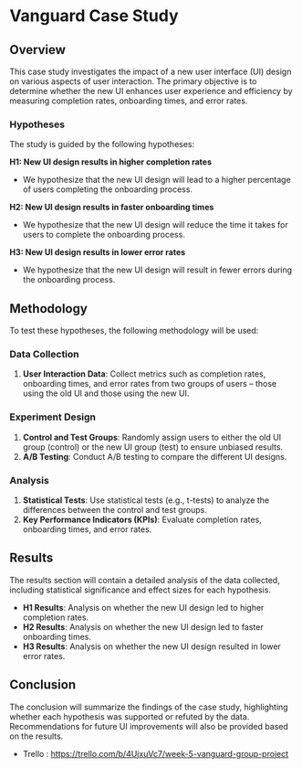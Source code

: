 # Vanguard Case Study

## Overview

This case study investigates the impact of a new user interface (UI) design on various aspects of user interaction. The primary objective is to determine whether the new UI enhances user experience and efficiency by measuring completion rates, onboarding times, and error rates.

### Hypotheses

The study is guided by the following hypotheses:

**H1: New UI design results in higher completion rates**
- We hypothesize that the new UI design will lead to a higher percentage of users completing the onboarding process.

**H2: New UI design results in faster onboarding times**
- We hypothesize that the new UI design will reduce the time it takes for users to complete the onboarding process.

**H3: New UI design results in lower error rates**
- We hypothesize that the new UI design will result in fewer errors during the onboarding process.

## Methodology

To test these hypotheses, the following methodology will be used:

### Data Collection

1. **User Interaction Data**: Collect metrics such as completion rates, onboarding times, and error rates from two groups of users – those using the old UI and those using the new UI.

### Experiment Design

1. **Control and Test Groups**: Randomly assign users to either the old UI group (control) or the new UI group (test) to ensure unbiased results.
2. **A/B Testing**: Conduct A/B testing to compare the different UI designs.

### Analysis

1. **Statistical Tests**: Use statistical tests (e.g., t-tests) to analyze the differences between the control and test groups.
2. **Key Performance Indicators (KPIs)**: Evaluate completion rates, onboarding times, and error rates.

## Results

The results section will contain a detailed analysis of the data collected, including statistical significance and effect sizes for each hypothesis.

- **H1 Results**: Analysis on whether the new UI design led to higher completion rates.
- **H2 Results**: Analysis on whether the new UI design led to faster onboarding times.
- **H3 Results**: Analysis on whether the new UI design resulted in lower error rates.


## Conclusion

The conclusion will summarize the findings of the case study, highlighting whether each hypothesis was supported or refuted by the data. Recommendations for future UI improvements will also be provided based on the results.

- Trello : https://trello.com/b/4UjxuVc7/week-5-vanguard-group-project
